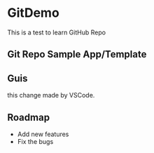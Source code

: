 # GitDemo
This is a test to learn GitHub Repo

## Git Repo Sample App/Template

## Guis
this change made by VSCode.

## Roadmap
 * Add new features
 * Fix the bugs